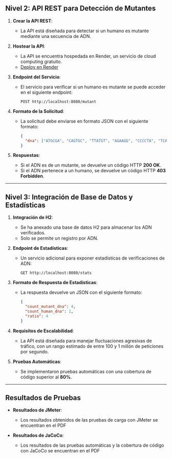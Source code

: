 ## Nivel 2: API REST para Detección de Mutantes

1. **Crear la API REST**:
   - La API está diseñada para detectar si un humano es mutante mediante una secuencia de ADN.

2. **Hostear la API**:
   - La API se encuentra hospedada en Render, un servicio de cloud computing gratuito.
   - [Deploy en Render](https://parcial-magneto-9xi7.onrender.com/swagger-ui/index.html)


3. **Endpoint del Servicio**:
   - El servicio para verificar si un humano es mutante se puede acceder en el siguiente endpoint:
     ```
     POST http://localhost:8080/mutant
     ```

4. **Formato de la Solicitud**:
   - La solicitud debe enviarse en formato JSON con el siguiente formato:
     ```json
     {
       "dna": ["ATGCGA", "CAGTGC", "TTATGT", "AGAAGG", "CCCCTA", "TCACTG"]
     }
     ```

5. **Respuestas**:
   - Si el ADN es de un mutante, se devuelve un código HTTP **200 OK**.
   - Si el ADN pertenece a un humano, se devuelve un código HTTP **403 Forbidden**.

---

## Nivel 3: Integración de Base de Datos y Estadísticas

1. **Integración de H2**:
   - Se ha anexado una base de datos H2 para almacenar los ADN verificados.
   - Solo se permite un registro por ADN.

2. **Endpoint de Estadísticas**:
   - Un servicio adicional para exponer estadísticas de verificaciones de ADN:
     ```
     GET http://localhost:8080/stats
     ```

3. **Formato de Respuesta de Estadísticas**:
   - La respuesta devuelve un JSON con el siguiente formato:
     ```json
     {
       "count_mutant_dna": 4,
       "count_human_dna": 1,
       "ratio": 4
     }
     ```

4. **Requisitos de Escalabilidad**:
   - La API está diseñada para manejar fluctuaciones agresivas de tráfico, con un rango estimado de entre 100 y 1 millón de peticiones por segundo.

5. **Pruebas Automáticas**:
   - Se implementaron pruebas automáticas con una cobertura de código superior al **80%**.

---

## Resultados de Pruebas

- **Resultados de JMeter**:
  - Los resultados obtenidos de las pruebas de carga con JMeter se encuentran en el PDF

- **Resultados de JaCoCo**:
  - Los resultados de las pruebas automáticas y la cobertura de código con JaCoCo se encuentran en el PDF

